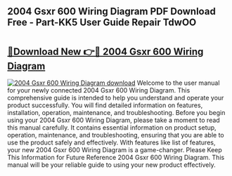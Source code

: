 ## 2004 Gsxr 600 Wiring Diagram PDF Download Free - Part-KK5 User Guide Repair TdwOO

# <h2><a href="http://dfhpen.blite.top/?on=2004+Gsxr+600+Wiring+Diagram">🔗Download New 👉🔴 2004 Gsxr 600 Wiring Diagram</a></h2>

[![2004 Gsxr 600 Wiring Diagram download](https://i.imgur.com/lujVjoI.png)](http://dfhpen.blite.top/?on=2004+Gsxr+600+Wiring+Diagram)
Welcome to the user manual for your newly connected 2004 Gsxr 600 Wiring Diagram. This comprehensive guide is intended to help you understand and operate your product successfully. You will find detailed information on features, installation, operation, maintenance, and troubleshooting. Before you begin using your 2004 Gsxr 600 Wiring Diagram, please take a moment to read this manual carefully. It contains essential information on product setup, operation, maintenance, and troubleshooting, ensuring that you are able to use the product safely and effectively. With features like list of features, your new 2004 Gsxr 600 Wiring Diagram is a game-changer. Please Keep This Information for Future Reference 2004 Gsxr 600 Wiring Diagram. This manual will be your reliable guide to using your new product effectively.
